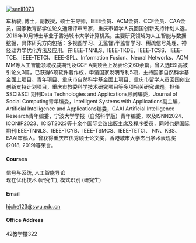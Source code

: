 

[![senli1073](https://img.shields.io/badge/senli1073-github-blue?logo=github)](https://github.com/senli1073)

车杭骏, 博士，副教授，硕士生导师，IEEE会员、ACM会员、CCF会员、CAA会员，国家教育部学位论文通讯评审专家，重庆市留学人员回国创新支持计划人选。2019年10月博士毕业于香港城市大学计算机系。主要研究领域为人工智能与数据挖掘，具体研究方向包括：多视图学习、无监督\半监督学习、稀疏信号处理、神经动力学优化方法及应用。在IEEE-TNNLS、IEEE-TKDE、IEEE-TCSS、IEEE-TCE、IEEE-TETCI、IEEE-SPL、Information Fusion、Neural Networks、ACM MM等人工智能领域权威期刊及CCF A类顶会上发表论文60余篇，曾入选ESI高被引论文3篇，已获得6项软件著作权，申请国家发明专利5项，主持国家自然科学基金面上项目、青年项目、重庆市自然科学基金面上项目、重庆市留学人员回国创业创新支持计划项目，重庆市教委科学技术研究项目等多项相关研究课题。担任SSCI&SCI 期刊Data Technologies and Applications顾问编委，Journal of Social Computing青年编委，Intelligent Systems with Applications副主编，Artificial Intelligence and Applications编委，CAAI Artificial Intelligence Research青年编委，宁波大学学报（自然科学版）青年编委，以及ISNN2024、ICONIP2023、ICIST2023等十余个国际会议出版主席及程序委员，同时也是国际期刊IEEE-TNNLS、IEEE-TCYB、IEEE-TSMCS、IEEE-TETCI、 NN、KBS、EAAI审稿人。曾获得重庆市优秀硕士论文奖，香港城市大学杰出学术表现奖(2018, 2019)等荣誉。

#### Courses
信号与系统, 人工智能导论\
现在优化技术 (研究生), 模式识别 (研究生)

#### Email
hjche123@swu.edu.cn

#### Office Address
42教学楼322